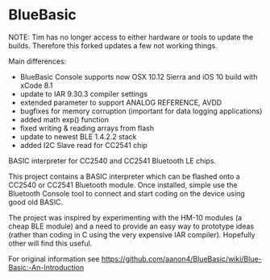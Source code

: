 BlueBasic
=========

NOTE: Tim has no longer access to either hardware or tools to update the builds.
Therefore this forked updates a few not working things.

Main differences:
- BlueBasic Console supports now OSX 10.12 Sierra and iOS 10 build with xCode 8.1
- update to IAR 9.30.3 compiler settings
- extended parameter to support ANALOG REFERENCE, AVDD
- bugfixes for memory corruption (important for data logging applications)
- added math exp() function
- fixed writing & reading arrays from flash
- update to newest BLE 1.4.2.2 stack 
- added I2C Slave read for CC2541 chip

BASIC interpreter for CC2540 and CC2541 Bluetooth LE chips.

This project contains a BASIC interpreter which can be flashed onto a CC2540 or CC2541 Bluetooth module. Once installed, simple use the Bluetooth Console tool to connect and start coding on the device using good old BASIC.

The project was inspired by experimenting with the HM-10 modules (a cheap BLE module) and a need to provide an easy way to prototype ideas (rather than coding in C using the very expensive IAR compiler). Hopefully other will find this useful.

For original information see https://github.com/aanon4/BlueBasic/wiki/Blue-Basic:-An-Introduction
